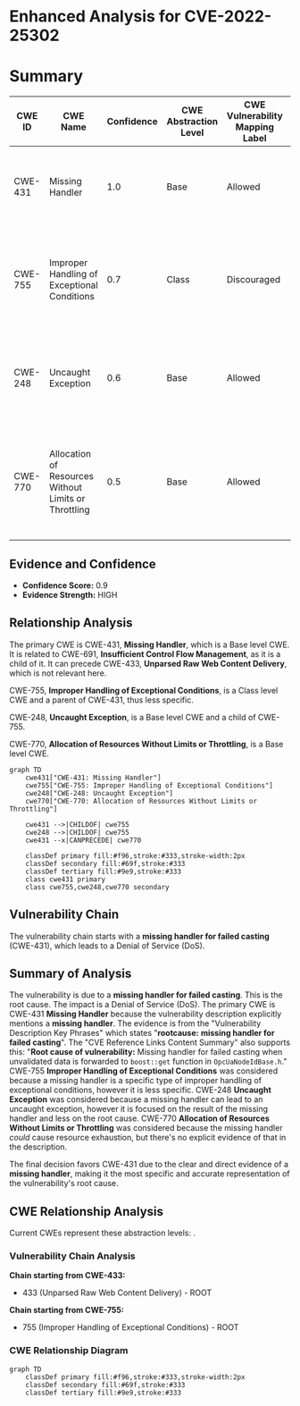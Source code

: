 # Enhanced Analysis for CVE-2022-25302

# Summary
| CWE ID  | CWE Name  | Confidence | CWE Abstraction Level | CWE Vulnerability Mapping Label | CWE-Vulnerability Mapping Notes |
|---|---|---|---|---|---|
| CWE-431 | Missing Handler | 1.0 | Base | Allowed | Primary CWE. The vulnerability is due to a **missing handler for failed casting**. |
| CWE-755 | Improper Handling of Exceptional Conditions | 0.7 | Class | Discouraged | Secondary candidate. The **missing handler** is a specific case of not properly handling an exceptional condition. |
| CWE-248 | Uncaught Exception | 0.6 | Base | Allowed | Secondary candidate. The **missing handler for a failed casting** can result in an uncaught exception. |
| CWE-770 | Allocation of Resources Without Limits or Throttling | 0.5 | Base | Allowed | Secondary candidate. The **missing handler** could lead to uncontrolled resource allocation under specific circumstances. |

## Evidence and Confidence

*   **Confidence Score:** 0.9
*   **Evidence Strength:** HIGH

## Relationship Analysis
The primary CWE is CWE-431, **Missing Handler**, which is a Base level CWE. It is related to CWE-691, **Insufficient Control Flow Management**, as it is a child of it. It can precede CWE-433, **Unparsed Raw Web Content Delivery**, which is not relevant here.

CWE-755, **Improper Handling of Exceptional Conditions**, is a Class level CWE and a parent of CWE-431, thus less specific.

CWE-248, **Uncaught Exception**, is a Base level CWE and a child of CWE-755.

CWE-770, **Allocation of Resources Without Limits or Throttling**, is a Base level CWE.

```mermaid
graph TD
    cwe431["CWE-431: Missing Handler"]
    cwe755["CWE-755: Improper Handling of Exceptional Conditions"]
    cwe248["CWE-248: Uncaught Exception"]
    cwe770["CWE-770: Allocation of Resources Without Limits or Throttling"]

    cwe431 -->|CHILDOF| cwe755
    cwe248 -->|CHILDOF| cwe755
    cwe431 --x|CANPRECEDE| cwe770
    
    classDef primary fill:#f96,stroke:#333,stroke-width:2px
    classDef secondary fill:#69f,stroke:#333
    classDef tertiary fill:#9e9,stroke:#333
    class cwe431 primary
    class cwe755,cwe248,cwe770 secondary
```

## Vulnerability Chain
The vulnerability chain starts with a **missing handler for failed casting** (CWE-431), which leads to a Denial of Service (DoS).

## Summary of Analysis
The vulnerability is due to a **missing handler for failed casting**. This is the root cause. The impact is a Denial of Service (DoS).
The primary CWE is CWE-431 **Missing Handler** because the vulnerability description explicitly mentions a **missing handler**. The evidence is from the "Vulnerability Description Key Phrases" which states "**rootcause:** **missing handler for failed casting**". The "CVE Reference Links Content Summary" also supports this: "**Root cause of vulnerability:** Missing handler for failed casting when unvalidated data is forwarded to `boost::get` function in `OpcUaNodeIdBase.h`."
CWE-755 **Improper Handling of Exceptional Conditions** was considered because a missing handler is a specific type of improper handling of exceptional conditions, however it is less specific.
CWE-248 **Uncaught Exception** was considered because a missing handler can lead to an uncaught exception, however it is focused on the result of the missing handler and less on the root cause.
CWE-770 **Allocation of Resources Without Limits or Throttling** was considered because the missing handler *could* cause resource exhaustion, but there's no explicit evidence of that in the description.

The final decision favors CWE-431 due to the clear and direct evidence of a **missing handler**, making it the most specific and accurate representation of the vulnerability's root cause.


## CWE Relationship Analysis

Current CWEs represent these abstraction levels: .


### Vulnerability Chain Analysis

**Chain starting from CWE-433:**
- 433 (Unparsed Raw Web Content Delivery) - ROOT


**Chain starting from CWE-755:**
- 755 (Improper Handling of Exceptional Conditions) - ROOT



### CWE Relationship Diagram

```mermaid
graph TD
    classDef primary fill:#f96,stroke:#333,stroke-width:2px
    classDef secondary fill:#69f,stroke:#333
    classDef tertiary fill:#9e9,stroke:#333
```